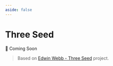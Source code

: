 ```yaml
---
aside: false
---
```


# Three Seed

📅 Coming Soon

> Based on [Edwin Webb - Three Seed](https://github.com/edwinwebb/three-seed) project.

<script setup lang="ts">
// import { data } from './examples.data'

// const path= '02-components'
// const scripts = data[path]
</script>
